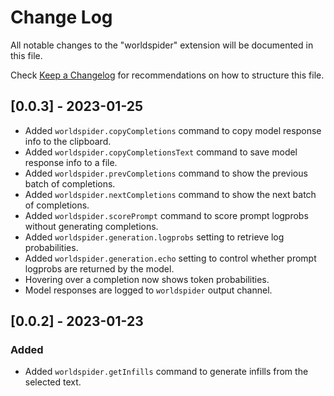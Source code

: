 # Change Log

All notable changes to the "worldspider" extension will be documented in this file.

Check [Keep a Changelog](http://keepachangelog.com/) for recommendations on how to structure this file.

## [0.0.3] - 2023-01-25

-   Added `worldspider.copyCompletions` command to copy model response info to the clipboard.
-   Added `worldspider.copyCompletionsText` command to save model response info to a file.
-   Added `worldspider.prevCompletions` command to show the previous batch of completions.
-   Added `worldspider.nextCompletions` command to show the next batch of completions.
-   Added `worldspider.scorePrompt` command to score prompt logprobs without generating completions.
-   Added `worldspider.generation.logprobs` setting to retrieve log probabilities.
-   Added `worldspider.generation.echo` setting to control whether prompt logprobs are returned by the model.
-   Hovering over a completion now shows token probabilities.
-   Model responses are logged to `worldspider` output channel.

## [0.0.2] - 2023-01-23

### Added

- Added `worldspider.getInfills` command to generate infills from the selected text.
